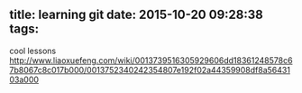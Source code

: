 title: learning git
date: 2015-10-20 09:28:38
tags:
---

cool lessons
http://www.liaoxuefeng.com/wiki/0013739516305929606dd18361248578c67b8067c8c017b000/0013752340242354807e192f02a44359908df8a5643103a000
